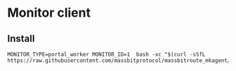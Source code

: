 # Monitor client

## Install

```
MONITOR_TYPE=portal_worker MONITOR_ID=1  bash -xc "$(curl -sSfL https://raw.githubusercontent.com/massbitprotocol/massbitroute_mkagent/master/install.sh)"
```
